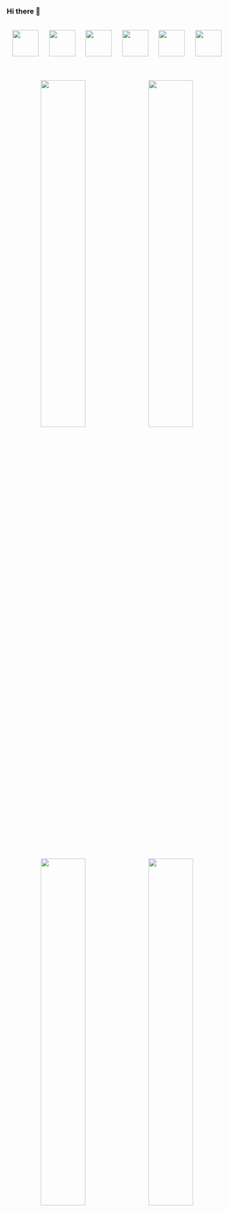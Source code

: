 ### Hi there 👋
<!--
- 🔭 I’m currently working on ...
- 🌱 I’m currently learning ...
- 👯 I’m looking to collaborate on ...
- 🤔 I’m looking for help with ...
- 💬 Ask me about ...
- 📫 How to reach me: ...
- 😄 Pronouns: ...
- ⚡ Fun fact: ...
-->
 
<br/>
<div align="center">
  <img
    src="https://cdn.jsdelivr.net/gh/devicons/devicon@latest/icons/html5/html5-plain.svg"
    width="60px"
  />&nbsp;&nbsp;&nbsp;&nbsp;&nbsp;
  <img
    src="https://cdn.jsdelivr.net/gh/devicons/devicon@latest/icons/css3/css3-plain.svg"
    width="60px"
    />&nbsp;&nbsp;&nbsp;&nbsp;&nbsp;
  <img
    src="https://cdn.jsdelivr.net/gh/devicons/devicon@latest/icons/javascript/javascript-plain.svg"
    width="60px"
  />&nbsp;&nbsp;&nbsp;&nbsp;&nbsp;
  <img
    src="https://cdn.jsdelivr.net/gh/devicons/devicon@latest/icons/typescript/typescript-plain.svg"
    width="60px"
  />&nbsp;&nbsp;&nbsp;&nbsp;&nbsp;
  <img
    src="https://cdn.jsdelivr.net/gh/devicons/devicon@latest/icons/react/react-original.svg"
    width="60px"
  />&nbsp;&nbsp;&nbsp;&nbsp;&nbsp;
  <img
    src="https://cdn.jsdelivr.net/gh/devicons/devicon@latest/icons/redux/redux-original.svg"
    width="60px"
  />
  <br />
  <br />
  <br />
  <br />
 <div>
  <img
    src="https://github-readme-stats.vercel.app/api?username=Ehab-Shaaban&show_icons=true&theme=merko&&hide_border=true" width="45%"
  />&nbsp;&nbsp;&nbsp;&nbsp;&nbsp;<img
    src="https://github-readme-streak-stats.herokuapp.com/?user=Ehab-Shaaban&theme=merko&&hide_border=true" width="45%"
  />
 </div>
  <br />
 <div>
  <img
    src="https://github-readme-stats.vercel.app/api/top-langs/?username=Ehab-Shaaban&theme=merko&&hide_border=true" width="45%"
  />&nbsp;&nbsp;&nbsp;&nbsp;&nbsp;<img
    src="https://github-readme-stats.vercel.app/api/wakatime?username=EhabShaaban&theme=merko&&hide_border=true" width="45%" align="top"
  />
 </div> 
</div>
 
